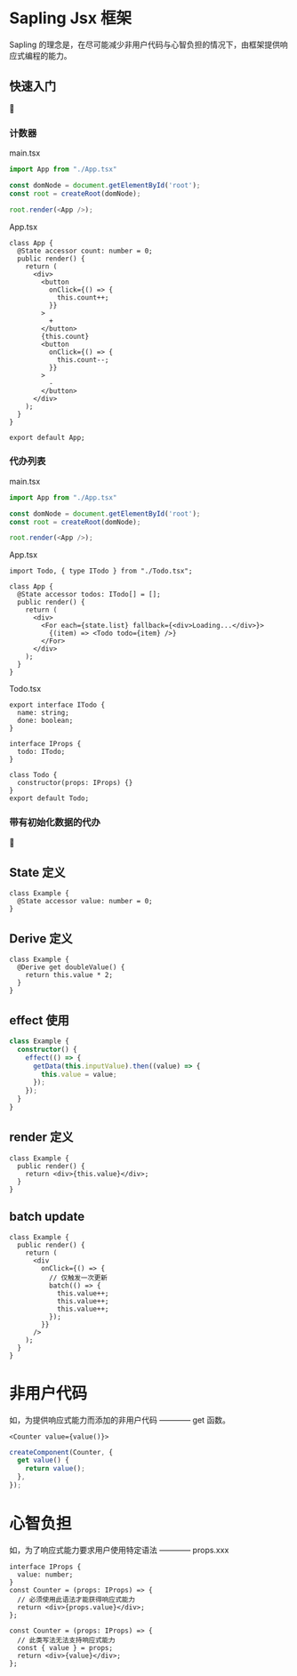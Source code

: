 # Sapling Jsx 框架

Sapling 的理念是，在尽可能减少非用户代码与心智负担的情况下，由框架提供响应式编程的能力。

## 快速入门

🚧

### 计数器

main.tsx

```ts
import App from "./App.tsx"

const domNode = document.getElementById('root');
const root = createRoot(domNode);

root.render(<App />);
```

App.tsx

```tsx
class App {
  @State accessor count: number = 0;
  public render() {
    return (
      <div>
        <button
          onClick={() => {
            this.count++;
          }}
        >
          +
        </button>
        {this.count}
        <button
          onClick={() => {
            this.count--;
          }}
        >
          -
        </button>
      </div>
    );
  }
}

export default App;
```

### 代办列表

main.tsx

```ts
import App from "./App.tsx"

const domNode = document.getElementById('root');
const root = createRoot(domNode);

root.render(<App />);
```

App.tsx

```tsx
import Todo, { type ITodo } from "./Todo.tsx";

class App {
  @State accessor todos: ITodo[] = [];
  public render() {
    return (
      <div>
        <For each={state.list} fallback={<div>Loading...</div>}>
          {(item) => <Todo todo={item} />}
        </For>
      </div>
    );
  }
}
```

Todo.tsx

```tsx
export interface ITodo {
  name: string;
  done: boolean;
}

interface IProps {
  todo: ITodo;
}

class Todo {
  constructor(props: IProps) {}
}
export default Todo;
```

### 带有初始化数据的代办

🚧

## State 定义

```tsx
class Example {
  @State accessor value: number = 0;
}
```

## Derive 定义

```tsx
class Example {
  @Derive get doubleValue() {
    return this.value * 2;
  }
}
```

## effect 使用

```ts
class Example {
  constructor() {
    effect(() => {
      getData(this.inputValue).then((value) => {
        this.value = value;
      });
    });
  }
}
```

## render 定义

```tsx
class Example {
  public render() {
    return <div>{this.value}</div>;
  }
}
```

## batch update

```tsx
class Example {
  public render() {
    return (
      <div
        onClick={() => {
          // 仅触发一次更新
          batch(() => {
            this.value++;
            this.value++;
            this.value++;
          });
        }}
      />
    );
  }
}
```

# 非用户代码

如，为提供响应式能力而添加的非用户代码 ———— get 函数。

```tsx
<Counter value={value()}>
```

```ts
createComponent(Counter, {
  get value() {
    return value();
  },
});
```

# 心智负担

如，为了响应式能力要求用户使用特定语法 ———— props.xxx

```tsx
interface IProps {
  value: number;
}
const Counter = (props: IProps) => {
  // 必须使用此语法才能获得响应式能力
  return <div>{props.value}</div>;
};

const Counter = (props: IProps) => {
  // 此类写法无法支持响应式能力
  const { value } = props;
  return <div>{value}</div>;
};
```
